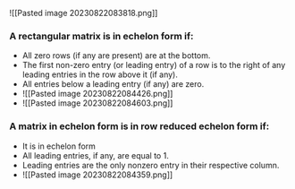 ![[Pasted image 20230822083818.png]]

### A rectangular matrix is in echelon form if:
- All zero rows (if any are present) are at the bottom.
- The first non-zero entry (or leading entry) of a row is to the right of any leading entries in the row above it (if any).
- All entries below a leading entry (if any) are zero.
- ![[Pasted image 20230822084426.png]]
- ![[Pasted image 20230822084603.png]]
### A matrix in echelon form is in row reduced echelon form if:
- It is in echelon form
- All leading entries, if any, are equal to 1.
- Leading entries are the only nonzero entry in their respective column.
- ![[Pasted image 20230822084359.png]]